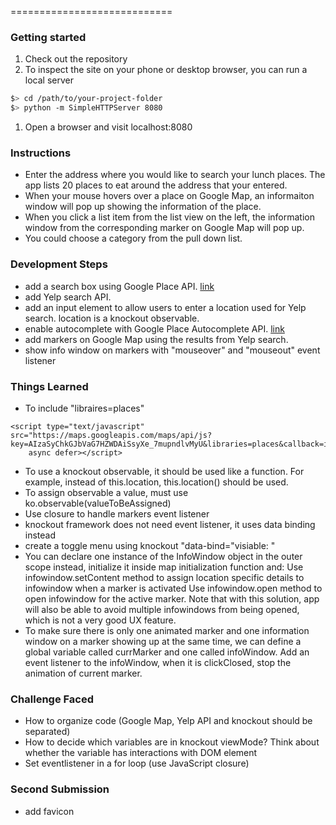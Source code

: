 
============================
### Getting started

1. Check out the repository
1. To inspect the site on your phone or desktop browser, you can run a local server

  ```bash
  $> cd /path/to/your-project-folder
  $> python -m SimpleHTTPServer 8080
  ```

1. Open a browser and visit localhost:8080

### Instructions
* Enter the address where you would like to search your lunch places.
The app lists 20 places to eat around the address that your entered.
* When your mouse hovers over a place on Google Map, an informaiton window will pop up showing the information of the place. 
* When you click a list item from the list view on the left, the information window from the corresponding marker on Google Map will pop up.
* You could choose a category from the pull down list.


### Development Steps

* add a search box using Google Place API. [link](https://developers.google.com/maps/documentation/javascript/examples/places-searchbox)
* add Yelp search API. 
* add an input element to allow users to enter a location used for Yelp search. location is a knockout observable.
* enable autocomplete with Google Place Autocomplete API. [link](https://developers.google.com/maps/documentation/javascript/examples/places-autocomplete)
* add markers on Google Map using the results from Yelp search.
* show info window on markers with "mouseover" and "mouseout" event listener


### Things Learned
* To include "libraires=places"
```
<script type="text/javascript" src="https://maps.googleapis.com/maps/api/js?key=AIzaSyChkGJbVaG7HZWDAiSsyXe_7mupndlvMyU&libraries=places&callback=initMap"
    async defer></script>
```
* To use a knockout observable, it should be used like a function. For example, instead of this.location, this.location() should be used.
* To assign observable a value, must use ko.observable(valueToBeAssigned)
* Use closure to handle markers event listener
* knockout framework does not need event listener, it uses data binding instead
* create a toggle menu using knockout "data-bind="visiable: "
* You can declare one instance of the InfoWindow object in the outer scope instead, initialize it inside map initialization function and:
Use infowindow.setContent method to assign location specific details to infowindow when a marker is activated
Use infowindow.open method to open infowindow for the active marker.
Note that with this solution, app will also be able to avoid multiple infowindows from being opened, which is not a very good UX feature.
* To make sure there is only one animated marker and one information window on a marker showing up at the same time, we can define a global variable called currMarker and one called infoWindow. Add an event listener to the infoWindow, when it is clickClosed, stop the animation of current marker. 

### Challenge Faced
* How to organize code (Google Map, Yelp API and knockout should be separated)
* How to decide which variables are in knockout viewMode? Think about whether the variable has interactions with DOM element
* Set eventlistener in a for loop (use JavaScript closure)

### Second Submission
* add favicon



